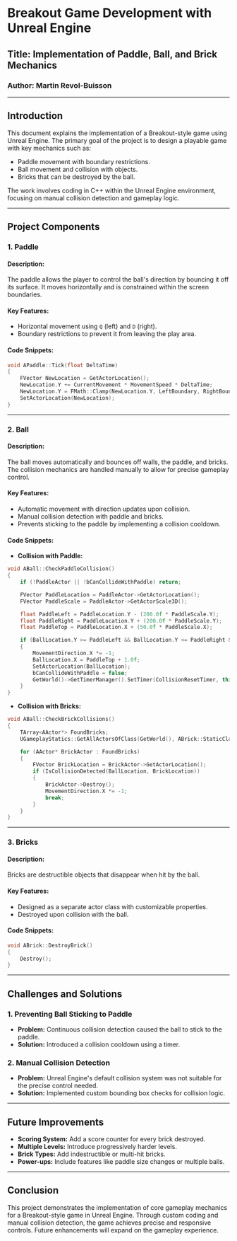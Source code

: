 # Breakout Game Development with Unreal Engine

## Title: Implementation of Paddle, Ball, and Brick Mechanics

### Author: Martin Revol-Buisson

---

## **Introduction**

This document explains the implementation of a Breakout-style game using Unreal Engine. The primary goal of the project is to design a playable game with key mechanics such as:

- Paddle movement with boundary restrictions.
- Ball movement and collision with objects.
- Bricks that can be destroyed by the ball.

The work involves coding in C++ within the Unreal Engine environment, focusing on manual collision detection and gameplay logic.

---

## **Project Components**

### **1. Paddle**

#### Description:
The paddle allows the player to control the ball's direction by bouncing it off its surface. It moves horizontally and is constrained within the screen boundaries.

#### Key Features:
- Horizontal movement using `Q` (left) and `D` (right).
- Boundary restrictions to prevent it from leaving the play area.

#### Code Snippets:
```cpp
void APaddle::Tick(float DeltaTime)
{
    FVector NewLocation = GetActorLocation();
    NewLocation.Y += CurrentMovement * MovementSpeed * DeltaTime;
    NewLocation.Y = FMath::Clamp(NewLocation.Y, LeftBoundary, RightBoundary);
    SetActorLocation(NewLocation);
}
```

---

### **2. Ball**

#### Description:
The ball moves automatically and bounces off walls, the paddle, and bricks. The collision mechanics are handled manually to allow for precise gameplay control.

#### Key Features:
- Automatic movement with direction updates upon collision.
- Manual collision detection with paddle and bricks.
- Prevents sticking to the paddle by implementing a collision cooldown.

#### Code Snippets:
- **Collision with Paddle:**
```cpp
void ABall::CheckPaddleCollision()
{
    if (!PaddleActor || !bCanCollideWithPaddle) return;

    FVector PaddleLocation = PaddleActor->GetActorLocation();
    FVector PaddleScale = PaddleActor->GetActorScale3D();

    float PaddleLeft = PaddleLocation.Y - (200.0f * PaddleScale.Y);
    float PaddleRight = PaddleLocation.Y + (200.0f * PaddleScale.Y);
    float PaddleTop = PaddleLocation.X + (50.0f * PaddleScale.X);

    if (BallLocation.Y >= PaddleLeft && BallLocation.Y <= PaddleRight && BallLocation.X >= PaddleTop)
    {
        MovementDirection.X *= -1;
        BallLocation.X = PaddleTop + 1.0f;
        SetActorLocation(BallLocation);
        bCanCollideWithPaddle = false;
        GetWorld()->GetTimerManager().SetTimer(CollisionResetTimer, this, &ABall::ResetPaddleCollision, 0.2f, false);
    }
}
```

- **Collision with Bricks:**
```cpp
void ABall::CheckBrickCollisions()
{
    TArray<AActor*> FoundBricks;
    UGameplayStatics::GetAllActorsOfClass(GetWorld(), ABrick::StaticClass(), FoundBricks);

    for (AActor* BrickActor : FoundBricks)
    {
        FVector BrickLocation = BrickActor->GetActorLocation();
        if (IsCollisionDetected(BallLocation, BrickLocation))
        {
            BrickActor->Destroy();
            MovementDirection.X *= -1;
            break;
        }
    }
}
```

---

### **3. Bricks**

#### Description:
Bricks are destructible objects that disappear when hit by the ball.

#### Key Features:
- Designed as a separate actor class with customizable properties.
- Destroyed upon collision with the ball.

#### Code Snippets:
```cpp
void ABrick::DestroyBrick()
{
    Destroy();
}
```

---

## **Challenges and Solutions**

### **1. Preventing Ball Sticking to Paddle**
- **Problem:** Continuous collision detection caused the ball to stick to the paddle.
- **Solution:** Introduced a collision cooldown using a timer.

### **2. Manual Collision Detection**
- **Problem:** Unreal Engine's default collision system was not suitable for the precise control needed.
- **Solution:** Implemented custom bounding box checks for collision logic.

---

## **Future Improvements**

- **Scoring System:** Add a score counter for every brick destroyed.
- **Multiple Levels:** Introduce progressively harder levels.
- **Brick Types:** Add indestructible or multi-hit bricks.
- **Power-ups:** Include features like paddle size changes or multiple balls.

---

## **Conclusion**

This project demonstrates the implementation of core gameplay mechanics for a Breakout-style game in Unreal Engine. Through custom coding and manual collision detection, the game achieves precise and responsive controls. Future enhancements will expand on the gameplay experience.